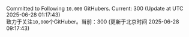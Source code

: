 Committed to Following `10,000` GitHubers. Current: <!-- FOLLOWING_COUNT -->300<!-- FOLLOWING_COUNT --> (Update at UTC <!-- LAST_UPDATED -->2025-06-28 01:17:43<!-- LAST_UPDATED -->)<br>
致力于关注`10,000`个GitHuber。当前：<!-- FOLLOWING_COUNT -->300<!-- FOLLOWING_COUNT --> (更新于北京时间 <!-- LAST_UPDATED_CST -->2025-06-28 09:17:43<!-- LAST_UPDATED_CST -->)
